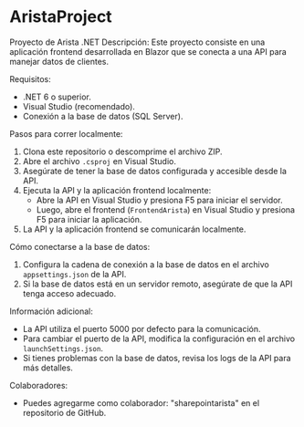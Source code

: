 # AristaProject
Proyecto de Arista .NET
Descripción: Este proyecto consiste en una aplicación frontend desarrollada en Blazor que se conecta a una API para manejar datos de clientes.

Requisitos:
- .NET 6 o superior.
- Visual Studio (recomendado).
- Conexión a la base de datos (SQL Server).

Pasos para correr localmente:
1. Clona este repositorio o descomprime el archivo ZIP.
2. Abre el archivo `.csproj` en Visual Studio.
3. Asegúrate de tener la base de datos configurada y accesible desde la API.
4. Ejecuta la API y la aplicación frontend localmente:
    - Abre la API en Visual Studio y presiona F5 para iniciar el servidor.
    - Luego, abre el frontend (`FrontendArista`) en Visual Studio y presiona F5 para iniciar la aplicación.
5. La API y la aplicación frontend se comunicarán localmente.

Cómo conectarse a la base de datos:
1. Configura la cadena de conexión a la base de datos en el archivo `appsettings.json` de la API.
2. Si la base de datos está en un servidor remoto, asegúrate de que la API tenga acceso adecuado.

Información adicional:
- La API utiliza el puerto 5000 por defecto para la comunicación.
- Para cambiar el puerto de la API, modifica la configuración en el archivo `launchSettings.json`.
- Si tienes problemas con la base de datos, revisa los logs de la API para más detalles.

Colaboradores:
- Puedes agregarme como colaborador: "sharepointarista" en el repositorio de GitHub.
